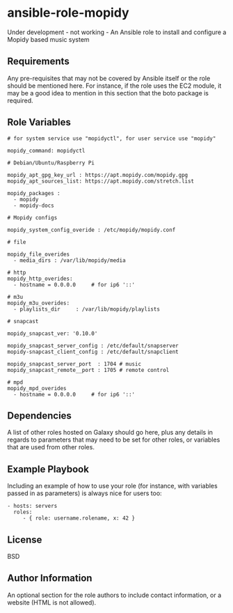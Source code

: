 ansible-role-mopidy
===================

Under development - not working - An Ansible role to install and configure a Mopidy based music system

Requirements
------------

Any pre-requisites that may not be covered by Ansible itself or the role should be mentioned here. For instance, if the role uses the EC2 module, it may be a good idea to mention in this section that the boto package is required.

Role Variables
--------------

```shell
# for system service use "mopidyctl", for user service use "mopidy"

mopidy_command: mopidyctl

# Debian/Ubuntu/Raspberry Pi

mopidy_apt_gpg_key_url : https://apt.mopidy.com/mopidy.gpg
mopidy_apt_sources_list: https://apt.mopidy.com/stretch.list

mopidy_packages :
  - mopidy
  - mopidy-docs

# Mopidy configs

mopidy_system_config_overide : /etc/mopidy/mopidy.conf

# file

mopidy_file_overides
  - media_dirs : /var/lib/mopidy/media

# http
mopidy_http_overides:
  - hostname = 0.0.0.0     # for ip6 '::'

# m3u
mopidy_m3u_overides:
  - playlists_dir     : /var/lib/mopidy/playlists

# snapcast

mopidy_snapcast_ver: '0.10.0'

mopidy_snapcast_server_config : /etc/default/snapserver
mopidy-snapcast_client_config : /etc/default/snapclient
 
mopidy_snapcast_server_port  : 1704 # music
mopidy_snapcast_remote__port : 1705 # remote control

# mpd 
mopidy_mpd_overides
  - hostname = 0.0.0.0     # for ip6 '::'
```

Dependencies
------------

A list of other roles hosted on Galaxy should go here, plus any details in regards to parameters that may need to be set for other roles, or variables that are used from other roles.

Example Playbook
----------------

Including an example of how to use your role (for instance, with variables passed in as parameters) is always nice for users too:

    - hosts: servers
      roles:
         - { role: username.rolename, x: 42 }

License
-------

BSD

Author Information
------------------

An optional section for the role authors to include contact information, or a website (HTML is not allowed).
